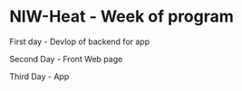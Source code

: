 # NlW-Heat - Week of program 

First day - Devlop of backend for app

Second Day - Front Web page

Third Day - App
